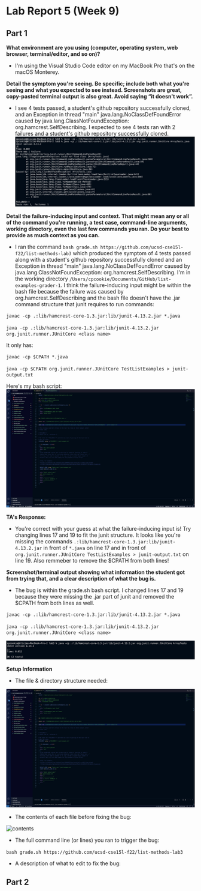 # Lab Report 5 (Week 9)
## Part 1
**What environment are you using (computer, operating system, web browser, terminal/editor, and so on)?**
* I'm using the Visual Studio Code editor on my MacBook Pro that's on the macOS Monterey.


**Detail the symptom you're seeing. Be specific; include both what you're seeing and what you expected to see instead. Screenshots are great, copy-pasted terminal output is also great. Avoid saying “it doesn't work”.**


* I see 4 tests passed, a student's github repository successfully cloned, and an Exception in thread "main" java.lang.NoClassDefFoundError caused by java.lang.ClassNotFoundException: org.hamcrest.SelfDescribing. I expected to see 4 tests ran with 2 failures and a student's github repository successfully cloned. 
![failure](failure.png)



**Detail the failure-inducing input and context. That might mean any or all of the command you're running, a test case, command-line arguments, working directory, even the last few commands you ran. Do your best to provide as much context as you can.**


* I ran the command `bash grade.sh https://github.com/ucsd-cse15l-f22/list-methods-lab3` which produced the symptom of 4 tests passed along with a student's github repository successfully cloned and an Exception in thread "main" java.lang.NoClassDefFoundError caused by java.lang.ClassNotFoundException: org.hamcrest.SelfDescribing. I'm in the working directory `/Users/cpcookie/Documents/GitHub/list-examples-grader-1`. I think the failure-inducing input might be within the bash file because the failure was caused by org.hamcrest.SelfDescribing and the bash file doesn't have the .jar command structure that junit requires to run commands:

```
javac -cp .:lib/hamcrest-core-1.3.jar:lib/junit-4.13.2.jar *.java

java -cp .:lib/hamcrest-core-1.3.jar:lib/junit-4.13.2.jar org.junit.runner.JUnitCore <class name>
```

It only has:

```
javac -cp $CPATH *.java

java -cp $CPATH org.junit.runner.JUnitCore TestListExamples > junit-output.txt
```

Here's my bash script:
![bash](bash.png)




**TA's Response:** 
* You're correct with your guess at what the failure-inducing input is! Try changing lines 17 and 19 to fit the junit structure. It looks like you're missing the commands `.:lib/hamcrest-core-1.3.jar:lib/junit-4.13.2.jar` in front of `*.java` on line 17 and in front of `org.junit.runner.JUnitCore TestListExamples > junit-output.txt` on line 19. Also remmeber to remove the $CPATH from both lines!

**Screenshot/terminal output showing what information the student got from trying that, and a clear description of what the bug is.**
* The bug is within the grade.sh bash script. I changed lines 17 and 19 because they were missing the .jar part of junit and removed the $CPATH from both lines as well.

```
javac -cp .:lib/hamcrest-core-1.3.jar:lib/junit-4.13.2.jar *.java

java -cp .:lib/hamcrest-core-1.3.jar:lib/junit-4.13.2.jar org.junit.runner.JUnitCore <class name>
```

![better](better.png)


**Setup Information**
* The file & directory structure needed:

![bash](bash.png)

* The contents of each file before fixing the bug:

![contents](contents.png)

* The full command line (or lines) you ran to trigger the bug:

`bash grade.sh https://github.com/ucsd-cse15l-f22/list-methods-lab3`

* A description of what to edit to fix the bug:




## Part 2

